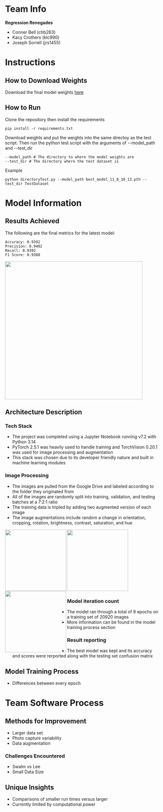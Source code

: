 # Team Info
**Regression Renegades**
* Conner Bell (chb263)
* Kacy Crothers (klc990)
* Joseph Sorrell (jrs1455)
# Instructions

## How to Download Weights
Download the final model weights [here](https://drive.google.com/drive/folders/1OaEbp94YxmSfembZwslnCTwhu-08Klnk?usp=sharing)

## How to Run
Clone the repository then install the requirements
```
pip install -r requirements.txt
```


Download weights and put the weights into the same directoy as the test script. Then run the python test script with the arguments of --model_path and --test_dir

```
--model_path # The directory to where the model weights are
--test_dir # The directory where the test dataset is 
```

Example
```
python directoryTest.py --model_path best_model_11_8_10_13.pth --test_dir TestDataset   
```


# Model Information
## Results Achieved
The following are the final metrics for the latest model:
```
Accuracy: 0.9392
Precision: 0.9402
Recall: 0.9392
F1 Score: 0.9388
```
<img src="https://github.com/user-attachments/assets/e98d3114-6e66-4576-9a20-2cea54164466" height="450">

## Architecture Description
### Tech Stack
* The project was completed using a Jupyter Notebook running v7.2 with Python 3.14
* PyTorch 2.5.1 was heavily used to handle training and TorchVision 0.20.1 was used for image processing and augmentation
* This stack was chosen due to its developer friendly nature and built in machine learning modules

### Image Processing
* The images are pulled from the Google Drive and labeled according to the folder they originated from
* All of the images are randomly split into training, validation, and testing batches at a 7:2:1 ratio
* The training data is tripled by adding two augmented version of each image
* The image augmentations include random a change in orientation, cropping, rotation, brightness, contrast, saturation, and hue
<img src="https://github.com/user-attachments/assets/8e5a6d22-e10c-413a-a7a5-03a030437f94" height="200" width="200" >
<img src="https://github.com/user-attachments/assets/0b457def-5ef9-4276-b825-bbc644e4972a" align="left" height="200" width="200" >
<img src="https://github.com/user-attachments/assets/46729b1b-5704-4669-b5a4-52492c035143" align="left" height="200" width="200" >


### Model iteration count
* The model ran through a total of 9 epochs on a training set of 20920 images
* More information can be found in the model training process section

### Result reporting
* The best model was kept and its accuracy and scores were rerported along with the testing set confusion matrix

## Model Training Process
* Differences between every epoch

# Team Software Process
## Methods for Improvement
* Larger data set
* Photo capture variability
* Data augmentation
### Challenges Encountered
* Swalm vs Lee
* Small Data Size
## Unique Insights
* Comparisons of smaller run times versus larger
* Currently limited by computational power
